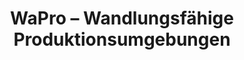 ---
title: WaPro – Wandlungsfähige Produktionsumgebungen
link: na
status: active
time: 01/2022–12/2022
funding: Free State of Saxony, European Social Fund
---